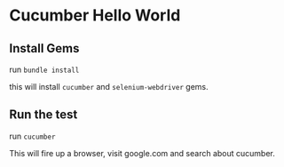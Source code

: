 # Cucumber Hello World


## Install Gems

run `bundle install`

this will install `cucumber` and `selenium-webdriver` gems.

## Run the test

run `cucumber`

This will fire up a browser, visit google.com and search about cucumber.
